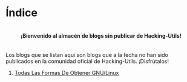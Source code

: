 # Índice
<br>
<center><b>¡Bienvenido al almacén de blogs sin publicar de Hacking-Utils!</b></center>
<br>
<br>
Los blogs que se listan aquí son blogs que a la fecha no han sido publicados en la comunidad oficial de Hacking-Utils. ¡Disfrútalos!
<br>
<ol>
	<li><a href="https://venom-instantdeath.github.io/hu-content/todas-las-formas-de-obtener-gnulinux.html#by-darth-venom">Todas Las Formas De Obtener GNU/Linux</a></li>
</ol>
